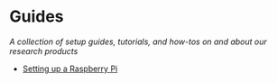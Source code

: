 # Guides
_A collection of setup guides, tutorials, and how-tos on and about our research products_

* [Setting up a Raspberry Pi](raspberry-pi-setup.MD)
